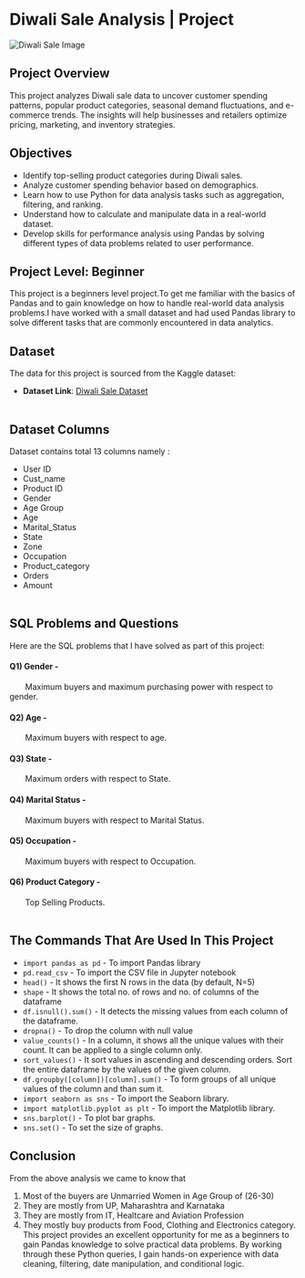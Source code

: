 # Diwali Sale Analysis | Project

![Diwali Sale Image](https://github.com/user-attachments/assets/dcd524d8-3446-4e68-9e38-5527a4ba99ba)


## Project Overview
This project analyzes Diwali sale data to uncover customer spending patterns, popular product categories, seasonal demand fluctuations, and e-commerce trends. The insights will help businesses and retailers optimize pricing, marketing, and inventory strategies.


## Objectives
- Identify top-selling product categories during Diwali sales.
- Analyze customer spending behavior based on demographics.
- Learn how to use Python for data analysis tasks such as aggregation, filtering, and ranking.
- Understand how to calculate and manipulate data in a real-world dataset.
- Develop skills for performance analysis using Pandas by solving different types of data problems related to user performance.


## Project Level: Beginner
This project is a beginners level project.To get me familiar with the basics of Pandas and to gain knowledge on how to handle real-world data analysis problems.I have worked with a small dataset and had used Pandas library to solve different tasks that are commonly encountered in data analytics.


## Dataset
The data for this project is sourced from the Kaggle dataset:
 - **Dataset Link**: [Diwali Sale Dataset](https://www.kaggle.com/datasets/saadharoon27/diwali-sales-dataset)<br><br>


## Dataset Columns
Dataset contains total 13 columns namely :
- User ID
- Cust_name
- Product ID
- Gender
- Age Group
- Age
- Marital_Status
- State
- Zone
- Occupation
- Product_category
- Orders
- Amount<br><br>
  

## SQL Problems and Questions
Here are the SQL problems that I have solved as part of this project:

#### Q1) Gender - <br>
&nbsp;&nbsp;&nbsp;&nbsp;&nbsp;&nbsp;&nbsp;Maximum buyers and maximum purchasing power with respect to gender.<br>
#### Q2) Age - <br>
&nbsp;&nbsp;&nbsp;&nbsp;&nbsp;&nbsp;&nbsp;Maximum buyers with respect to age.<br>
#### Q3) State - <br>
&nbsp;&nbsp;&nbsp;&nbsp;&nbsp;&nbsp;&nbsp;Maximum orders with respect to State.<br>
#### Q4) Marital Status - <br>
&nbsp;&nbsp;&nbsp;&nbsp;&nbsp;&nbsp;&nbsp;Maximum buyers with respect to Marital Status.<br>
#### Q5) Occupation - <br>
&nbsp;&nbsp;&nbsp;&nbsp;&nbsp;&nbsp;&nbsp;Maximum buyers with respect to Occupation.<br>
#### Q6) Product Category - <br>
&nbsp;&nbsp;&nbsp;&nbsp;&nbsp;&nbsp;&nbsp;Top Selling Products.<br><br>



## The Commands That Are Used In This Project 

- `import pandas as pd` - To import Pandas library<br>
- `pd.read_csv` - To import the CSV file in Jupyter notebook<br>
- `head()` - It shows the first N rows in the data (by default, N=5)<br>
- `shape` - It shows the total no. of rows and no. of columns of the dataframe<br>
- `df.isnull().sum()` - It detects the missing values from each column of the dataframe.<br>
- `dropna()` - To drop the column with null value<br>
- `value_counts()` - In a column, it shows all the unique values with their count. It can be applied to a single column only.<br>
- `sort_values()` - It sort values in ascending and descending orders. Sort the entire dataframe by the values of the given column.<br>
- `df.groupby([column])[column].sum()` - To form groups of all unique values of the column and than sum it.<br>
- `import seaborn as sns` - To import the Seaborn library.<br>
- `import matplotlib.pyplot as plt` - To import the Matplotlib library.<br>
- `sns.barplot()` - To plot bar graphs.<br>
- `sns.set()` - To set the size of graphs.<br>


## Conclusion
From the above analysis we came to know that
1. Most of the buyers are Unmarried Women in Age Group of (26-30)
2. They are mostly from UP, Maharashtra and Karnataka
3. They are mostly from IT, Healtcare and Aviation Profession
4. They mostly buy products from Food, Clothing and Electronics category.
This project provides an excellent opportunity for me as a beginners to gain Pandas knowledge to solve practical data problems. By working through these Python queries, I gain hands-on experience with data cleaning, filtering, date manipulation, and conditional logic.

